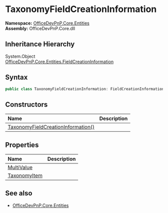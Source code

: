 # TaxonomyFieldCreationInformation
  

**Namespace:** [OfficeDevPnP.Core.Entities](OfficeDevPnP.Core.Entities.md)  
**Assembly:** OfficeDevPnP.Core.dll  
## Inheritance Hierarchy
System.Object  
    [OfficeDevPnP.Core.Entities.FieldCreationInformation](OfficeDevPnP.Core.Entities.FieldCreationInformation.md)
## Syntax
```C#
public class TaxonomyFieldCreationInformation: FieldCreationInformation
```
## Constructors
|**Name**|**Description**|
|:-----|:-----|
| [TaxonomyFieldCreationInformation()](OfficeDevPnP.Core.Entities.TaxonomyFieldCreationInformation.ctor1.md) | 
## Properties
|**Name**|**Description**|
|:-----|:-----|
| [MultiValue](OfficeDevPnP.Core.Entities.TaxonomyFieldCreationInformation.MultiValue.md) | 
| [TaxonomyItem](OfficeDevPnP.Core.Entities.TaxonomyFieldCreationInformation.TaxonomyItem.md) | 
## See also
- [OfficeDevPnP.Core.Entities](OfficeDevPnP.Core.Entities.md)
